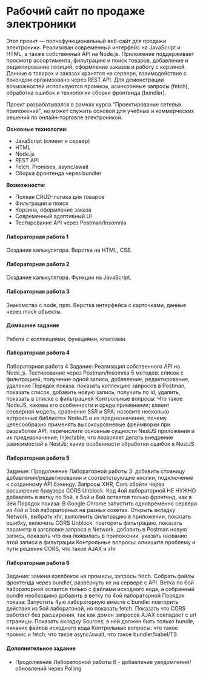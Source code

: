 # Рабочий сайт по продаже электроники

Этот проект — полнофункциональный веб-сайт для продажи электроники. Реализован современный интерфейс на JavaScript и HTML, а также собственный API на Node.js. Приложение поддерживает просмотр ассортимента, фильтрацию и поиск товаров, добавление и редактирование позиций, оформление заказов и работу с корзиной. Данные о товарах и заказах хранятся на сервере, взаимодействие с бэкендом организовано через REST API. Для демонстрации возможностей используются промисы, асинхронные запросы (fetch), обработка ошибок и технологии сборки фронтенда (bundler).

Проект разрабатывался в рамках курса "Проектирование сетевых приложений", но может служить основой для учебных и коммерческих решений по онлайн-торговле электроникой.

**Основные технологии:**  
- JavaScript (клиент и сервер)  
- HTML  
- Node.js  
- REST API  
- Fetch, Promises, async/await  
- Сборка фронтенда через bundler

**Возможности:**  
- Полная CRUD-логика для товаров  
- Фильтрация и поиск  
- Корзина, оформление заказа  
- Современный адаптивный UI  
- Тестирование API через Postman/Insomnia  

#### Лабораторная работа 1

Создание калькулятора. Верстка на HTML, CSS.


#### Лабораторная работа 2

Создание калькулятора. Функции на JavaScript.


#### Лабораторная работа 3

Знакомство с node, npm. Верстка интерфейса с карточками, данные через mock объекты.

#### Домашнее задание

Работа с коллекциями, функциями, классами.


  
#### Лабораторная работа 4

Лабораторная работа 4
Задание: Реализация собственного API на Node.js. Тестирование через Postman/Insomnia 5 методов: список с фильтрацией, получение одной записи, добавление, редактирование, удаление
Порядок показа: показать коллекцию запросов в Postman, показать список, добавить новую запись, получить по id, удалить, показать в списке с фильтрацией
Контрольные вопросы: Что такое NodeJS, каковы его особенности и среда применения; клиент серверная модель, сравнение SSR и SPA; назовите несколько встроенных библиотек NodeJS и их предназначение; почему целесообразно применять высокоуровневые фреймворки при разработки API; перечислите основные сущности NestJS приложения и их предназначение; Injectable, что позволяет делать внедрение зависимостей в NestJs; какие особенности обработки ошибок в NestJS


#### Лабораторная работа 5

Задание: Продолжение Лабораторной работы 3: добавить страницу добавления/редактирования и соответствующие кнопки, подключение к созданному API бэкенду. Запросы XHR, Cors обойти через расширение браузера CORS Unblock. Код 4ой лабораторной НЕ НУЖНО добавлять в ветку по 5ой, в 5ой и 6ой остается только фронтенд, как в 3ей
Порядок показа: В Google Chrome запустить одновременно сервера из 4ой и 5ой лабораторных на разных сокетах. Открыть вкладку Network, выбрать xhr, выполнить фильтрацию в приложении, показать ошибку, включить CORS Unblock, повторить фильтрацию, показать параметр в заголовке запроса в Network. добавить в Postman новую запись, показать что она появилась в приложении, указать название этой записи в фильтрации
Контрольные вопросы: опиишите проблему и пути решения CORS, что такое AJAX и xhr


#### Лабораторная работа 6

Задание: замена коллбеков на промисы, запросы fetch. Собрать файлы фронтенда через bundler, развернуть их на сервере c API. Ветка по 6ой лабораторной остается только с файлами исходного кода, а собранный bundle необходимо добавить в ветку по 4ой лабораторной
Порядок показа: Запустить 4ую лабораторную вместе с bundle: повторить действия из 5ой лаборатоной, но показать fetch. Показать что CORS работает без расширения, так как домен запросов AJAX совпадает с url страницы. Показать вкладку Sources, в ней должен быть только bundle, никаких файлов исходного кода
Контрольные вопросы: что такое промис и fetch, что такое async/await, что такое bundler/babel/TS


#### Дополнительное задание

- Продолжение Лабораторной работы 6 - добавление уведомлений/обновлений через Polling
